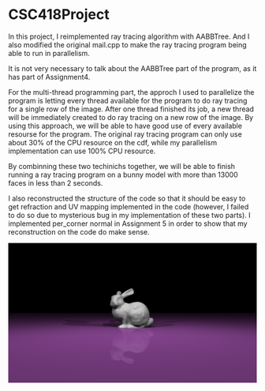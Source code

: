 # CSC418Project

In this project, I reimplemented ray tracing algorithm with AABBTree. And I also modified the original mail.cpp to make the ray tracing program being able to run in parallelism.

It is not very necessary to talk about the AABBTree part of the program, as it has part of Assignment4.

For the multi-thread programming part, the approch I used to parallelize the program is letting every thread available for the program to do ray tracing for a single row of the image. After one thread finished its job, a new thread will be immediately created to do ray tracing on a new row of the image. By using this approach, we will be able to have good use of every available resourse for the program. The original ray tracing program can only use about 30% of the CPU resource on the cdf, while my parallelism implementation can use 100% CPU resource.

By combinning these two techinichs together, we will be able to finish running a ray tracing program on a bunny model with more than 13000 faces in less than 2 seconds.

I also reconstructed the structure of the code so that it should be easy to get refraction and UV mapping implemented in the code (however, I failed to do so due to mysterious bug in my implementation of these two parts). I implemented per_corner normal in Assignment 5 in order to show that my reconstruction on the code do make sense.

![](rgb.png)